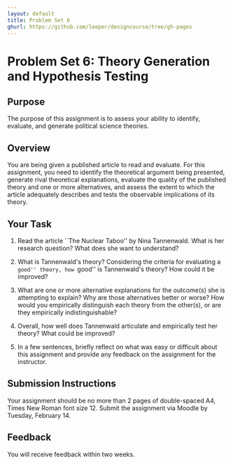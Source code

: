 ```yaml
---
layout: default
title: Problem Set 6
ghurl: https://github.com/leeper/designcourse/tree/gh-pages
---
```


# Problem Set 6: Theory Generation and Hypothesis Testing

## Purpose

The purpose of this assignment is to assess your ability to identify, evaluate, and generate political science theories.

## Overview

You are being given a published article to read and evaluate. For this assignment, you need to identify the theoretical argument being presented, generate rival theoretical explanations, evaluate the quality of the published theory and one or more alternatives, and assess the extent to which the article adequately describes and tests the observable implications of its theory.

## Your Task

 1. Read the article ``The Nuclear Taboo'' by Nina Tannenwald. What is her research question? What does she want to understand?

 2. What is Tannenwald's theory? Considering the criteria for evaluating a ``good'' theory, how ``good'' is Tannenwald's theory? How could it be improved?

 3. What are one or more alternative explanations for the outcome(s) she is attempting to explain? Why are those alternatives better or worse? How would you empirically distinguish each theory from the other(s), or are they empirically indistinguishable?

 4. Overall, how well does Tannenwald articulate and empirically test her theory? What could be improved?

 5. In a few sentences, briefly reflect on what was easy or difficult about this assignment and provide any feedback on the assignment for the instructor.

## Submission Instructions

Your assignment should be no more than 2 pages of double-spaced A4, Times New Roman font size 12. Submit the assignment via Moodle by Tuesday, February 14.

## Feedback

You will receive feedback within two weeks.
